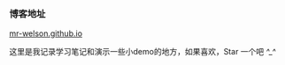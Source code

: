 
### 博客地址

<a href="https://mr-welson.github.io/" target="_blank">mr-welson.github.io</a>

这里是我记录学习笔记和演示一些小demo的地方，如果喜欢，Star 一个吧 *^_^* 